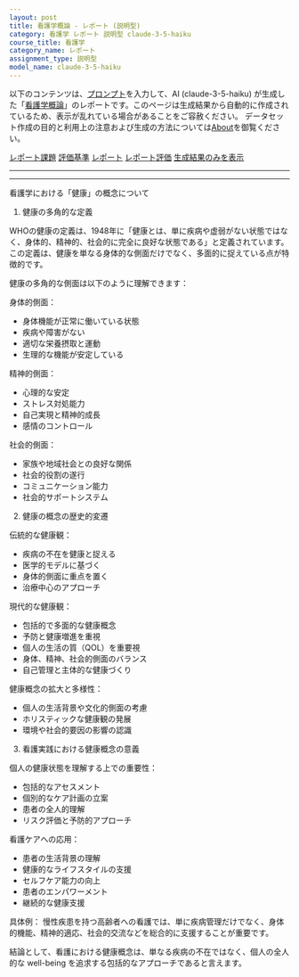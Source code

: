 ```yaml
---
layout: post
title: 看護学概論 - レポート (説明型)
category: 看護学 レポート 説明型 claude-3-5-haiku
course_title: 看護学
category_name: レポート
assignment_type: 説明型
model_name: claude-3-5-haiku
---
```


以下のコンテンツは、[プロンプト](https://github.com/takedatoshiyuki/synthetic_assignments/tree/main/generated/看護学/claude-3-5-haiku/prompt_レポート-説明型.md)を入力して、AI (claude-3-5-haiku) が生成した「[看護学概論](/contents/看護学/)」のレポートです。このページは生成結果から自動的に作成されているため、表示が乱れている場合があることをご容赦ください。
データセット作成の目的と利用上の注意および生成の方法については[About](/About)を御覧ください。

[レポート課題](../レポート課題-説明型)
[評価基準](../評価基準-説明型)
[レポート](../レポート-説明型)
[レポート評価](../レポート評価-説明型)
[生成結果のみを表示](https://github.com/takedatoshiyuki/synthetic_assignments/tree/main/generated/看護学/claude-3-5-haiku/レポート-説明型.md)
  

***
***
  
看護学における「健康」の概念について

1. 健康の多角的な定義

WHOの健康の定義は、1948年に「健康とは、単に疾病や虚弱がない状態ではなく、身体的、精神的、社会的に完全に良好な状態である」と定義されています。この定義は、健康を単なる身体的な側面だけでなく、多面的に捉えている点が特徴的です。

健康の多角的な側面は以下のように理解できます：

身体的側面：
- 身体機能が正常に働いている状態
- 疾病や障害がない
- 適切な栄養摂取と運動
- 生理的な機能が安定している

精神的側面：
- 心理的な安定
- ストレス対処能力
- 自己実現と精神的成長
- 感情のコントロール

社会的側面：
- 家族や地域社会との良好な関係
- 社会的役割の遂行
- コミュニケーション能力
- 社会的サポートシステム

2. 健康の概念の歴史的変遷

伝統的な健康観：
- 疾病の不在を健康と捉える
- 医学的モデルに基づく
- 身体的側面に重点を置く
- 治療中心のアプローチ

現代的な健康観：
- 包括的で多面的な健康概念
- 予防と健康増進を重視
- 個人の生活の質（QOL）を重要視
- 身体、精神、社会的側面のバランス
- 自己管理と主体的な健康づくり

健康概念の拡大と多様性：
- 個人の生活背景や文化的側面の考慮
- ホリスティックな健康観の発展
- 環境や社会的要因の影響の認識

3. 看護実践における健康概念の意義

個人の健康状態を理解する上での重要性：
- 包括的なアセスメント
- 個別的なケア計画の立案
- 患者の全人的理解
- リスク評価と予防的アプローチ

看護ケアへの応用：
- 患者の生活背景の理解
- 健康的なライフスタイルの支援
- セルフケア能力の向上
- 患者のエンパワーメント
- 継続的な健康支援

具体例：
慢性疾患を持つ高齢者への看護では、単に疾病管理だけでなく、身体的機能、精神的適応、社会的交流などを総合的に支援することが重要です。

結論として、看護における健康概念は、単なる疾病の不在ではなく、個人の全人的な well-being を追求する包括的なアプローチであると言えます。
